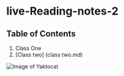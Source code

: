 # live-Reading-notes-2



## Table of Contents
1. Class One
2. [Class two] (class two.md)

![Image of Yaktocat](https://octodex.github.com/images/yaktocat.png)
